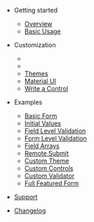 * Getting started

  * [Overview](overview.md)
  * [Basic Usage](overview.md)

* Customization

  * [<ContextFormProvider />](customization/context-form-provider.md)
  * [<FormFieldArray />](customization/form-field-array.md)
  * [Themes](customization/themes.md)
  * [Material UI](customization/material-ui.md)
  * [Write a Control](customization/write-a-control.md)
  
* Examples

  * [Basic Form](examples/basic-form.md)
  * [Initial Values](examples/initial-values.md)
  * [Field Level Validation](examples/field-level-validation.md)
  * [Form Level Validation](examples/form-level-validation.md)
  * [Field Arrays](examples/field-arrays.md)
  * [Remote Submit](examples/remote-submit.md)
  * [Custom Theme](examples/custom-theme.md)
  * [Custom Controls](examples/custom-controls.md)
  * [Custom Validator](examples/custom-validator.md)
  * [Full Featured Form](examples/full-featured-form.md)

* [Support](support.md)
* [Changelog](CHANGELOG.md)